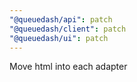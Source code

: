 ```yaml
---
"@queuedash/api": patch
"@queuedash/client": patch
"@queuedash/ui": patch
---
```


Move html into each adapter
